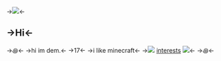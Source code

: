 ->![](https://media.tenor.com/s9rT17JsodwAAAAC/kururu-keroro.gif)<-
## ->Hi<-
->꩜<-
->hi im dem.<-
->17<-
->i like minecraft<-
->![](https://cdn.discordapp.com/attachments/972111103708512268/1056100475168096276/8d9f12e2.gif) [interests](https://rentry.co/hermitcrafty) ![](https://cdn.discordapp.com/attachments/972111103708512268/1056064083641770065/9051495e.gif)<-
->꩜<-